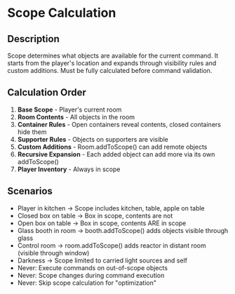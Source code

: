 # Scope Calculation

## Description
Scope determines what objects are available for the current command. It starts from the player's location and expands through visibility rules and custom additions. Must be fully calculated before command validation.

## Calculation Order
1. **Base Scope** - Player's current room
2. **Room Contents** - All objects in the room
3. **Container Rules** - Open containers reveal contents, closed containers hide them
4. **Supporter Rules** - Objects on supporters are visible
5. **Custom Additions** - Room.addToScope() can add remote objects
6. **Recursive Expansion** - Each added object can add more via its own addToScope()
7. **Player Inventory** - Always in scope

## Scenarios
- Player in kitchen → Scope includes kitchen, table, apple on table
- Closed box on table → Box in scope, contents are not
- Open box on table → Box in scope, contents ARE in scope
- Glass booth in room → booth.addToScope() adds objects visible through glass
- Control room → room.addToScope() adds reactor in distant room (visible through window)
- Darkness → Scope limited to carried light sources and self
- Never: Execute commands on out-of-scope objects
- Never: Scope changes during command execution
- Never: Skip scope calculation for "optimization"

